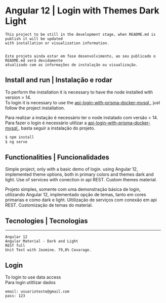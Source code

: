# Angular 12 | Login with Themes Dark Light

    This project to be still in the development stage, when README.md is publish it will be updated
    with installation or visualization information.  


    Este projeto ainda estar em fase desenvolvimento, ao seu publicado o README.md será devidamente
    atualizado com as informações de instalação ou visualização.

## Install and run | Instalação e rodar

To perform the installation it is necessary to have the node installed with version > 14. <br/>
To login it is necessary to use the
<a href="https://github.com/jaidsondantas/api-login-with-prisma-docker-mysql"> api-login-with-prisma-docker-mysql </a>,
just follow the project installation.

Para realizar a instação é necessário ter o node instalado com versão > 14. <br/>
Para fazer o login é necessário utilizar a 
<a href="https://github.com/jaidsondantas/api-login-with-prisma-docker-mysql"> api-login-with-prisma-docker-mysql </a>, 
basta seguir a instalação do projeto.


```bash
$ npm install
$ ng serve
```

## Functionalities | Funcionalidades

Simple project, only with a basic demo of login. using Angular 12, implemented theme options,
both in primary colors and themes dark and light. Use of services with conection in api REST.
Custom themes material.

Projeto simples, somente com uma demonstração básica de login, utilizando Angular 12,
implementado opção de temas, tanto em cores primarias e como dark e light. Ultilização de 
serviços com conexão em api REST. Customização de temas do material.

## Tecnologies | Tecnologias
****
`Angular 12`<br/>
`Angular Material - Dark and Light`<br/>
`REST full`<br/>
`Unit Test with Jasmine. 79,8% Covarage.`<br/>

## Login
To login to use data access <br/>
Para login utitlizar dados

    email: usuarioteste@gmail.com
    pass: 123
    
